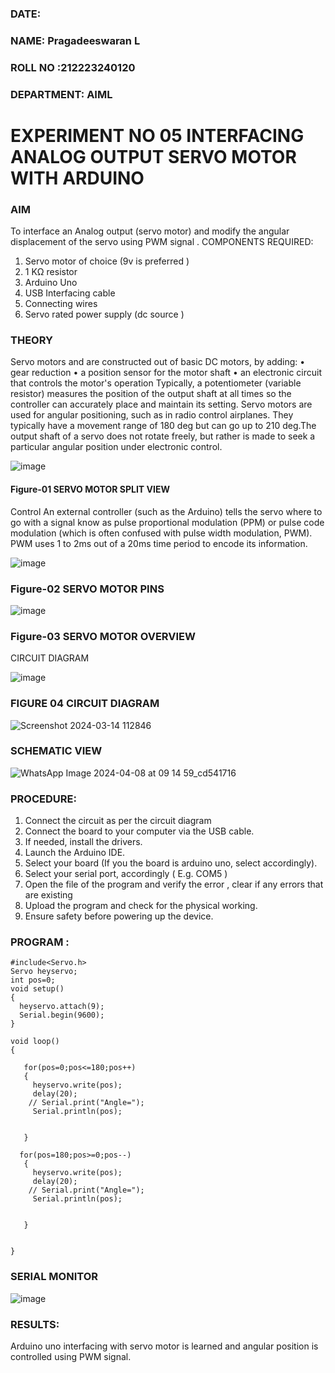 ###  DATE: 

###  NAME: Pragadeeswaran L
###  ROLL NO :212223240120
###  DEPARTMENT: AIML


# EXPERIMENT NO 05 INTERFACING ANALOG OUTPUT SERVO MOTOR WITH ARDUINO

### AIM
To interface an Analog output (servo motor) and modify the angular displacement of the servo using PWM signal .
COMPONENTS REQUIRED:
1.	Servo motor of choice (9v is preferred )
2.	1 KΩ resistor 
3.	Arduino Uno 
4.	USB Interfacing cable 
5.	Connecting wires 
6.	Servo rated power supply (dc source )


### THEORY
Servo motors and are constructed out of basic DC motors, by adding:
•	 gear reduction
•	 a position sensor for the motor shaft
•	 an electronic circuit that controls the motor's operation
Typically, a potentiometer (variable resistor) measures the position of the output shaft at all times so the controller can accurately place and maintain its setting.
Servo motors are used for angular positioning, such as in radio control airplanes.  They typically have a movement range of 180 deg but can go up to 210 deg.The output shaft of a servo does not rotate freely, but rather is made to seek a particular angular position under electronic control. 


![image](https://user-images.githubusercontent.com/36288975/163544439-1f477927-fcd4-42f0-9ce4-c863fdbf1210.png)



#### Figure-01 SERVO MOTOR SPLIT VIEW 
Control 
An external controller (such as the Arduino) tells the servo where to go with a signal know as pulse proportional modulation (PPM) or pulse code modulation (which is often confused with pulse width modulation, PWM). PWM uses 1 to 2ms out of a 20ms time period to encode its information.
 
 
 ![image](https://user-images.githubusercontent.com/36288975/163544482-3027136f-7135-4f3d-a23f-8dc2fe04194d.png)

### Figure-02 SERVO MOTOR PINS

 ![image](https://user-images.githubusercontent.com/36288975/163544513-ca497421-e6ba-4f91-871f-5cfba77f22a8.png)


### Figure-03 SERVO MOTOR OVERVIEW 

 


 





CIRCUIT DIAGRAM
 
 
 ![image](https://user-images.githubusercontent.com/36288975/163544618-6eb8a7b5-7f1a-428a-8d9f-fd899b145efb.png)

### FIGURE 04 CIRCUIT DIAGRAM

![Screenshot 2024-03-14 112846](https://github.com/sanjaysivaramakrishnan/EXPERIMENT-NO--05-INTERFACING-ANALOG-OUTPUT-SERVO-MOTOR-WITH-ARDUINO-/assets/151629616/fe9cd539-9ba9-4ea2-9479-3225d34bec29)
### SCHEMATIC VIEW  
![WhatsApp Image 2024-04-08 at 09 14 59_cd541716](https://github.com/Pragadeeswaran-bit/EXPERIMENT-NO--05-INTERFACING-ANALOG-OUTPUT-SERVO-MOTOR-WITH-ARDUINO-/assets/147473828/f547dc2c-74c7-44b1-9ef2-db648b405d4f)



### PROCEDURE:
1.	Connect the circuit as per the circuit diagram 
2.	Connect the board to your computer via the USB cable.
3.	If needed, install the drivers.
4.	Launch the Arduino IDE.
5.	Select your board (If you the board is arduino uno, select accordingly).
6.	Select your serial port, accordingly ( E.g. COM5 )
7.	Open the file of the program  and verify the error , clear if any errors that are existing 
8.	Upload the program and check for the physical working. 
9.	Ensure safety before powering up the device.


### PROGRAM :
~~~
#include<Servo.h>
Servo heyservo;
int pos=0;
void setup()
{
  heyservo.attach(9);
  Serial.begin(9600);
}

void loop()
{
 
   for(pos=0;pos<=180;pos++)
   {
     heyservo.write(pos);
     delay(20);
    // Serial.print("Angle=");
     Serial.println(pos);
      
     
   }
  
  for(pos=180;pos>=0;pos--)
   {
     heyservo.write(pos);
     delay(20);
    // Serial.print("Angle=");
     Serial.println(pos);
      
     
   }
 
  
}
~~~
### SERIAL MONITOR
![image](https://github.com/sanjaysivaramakrishnan/EXPERIMENT-NO--05-INTERFACING-ANALOG-OUTPUT-SERVO-MOTOR-WITH-ARDUINO-/assets/151629616/d703eecb-0c51-4a3a-abbb-383fcd7ae521)



### RESULTS: 
Arduino uno interfacing with servo motor is learned and angular position is controlled using PWM signal.
